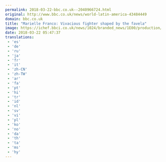 ```yaml
---
permalink: 2018-03-22-bbc.co.uk--2040966724.html
original: http://www.bbc.co.uk/news/world-latin-america-43484449
domain: bbc.co.uk
title: "Marielle Franco: Vivacious fighter shaped by the favela"
image: https://ichef.bbci.co.uk/news/1024/branded_news/1E00/production/_100508670_img_2521.jpg
date: 2018-03-22 05:47:37
translations: 
 - 'es'
 - 'de'
 - 'ru'
 - 'ja'
 - 'fr'
 - 'it'
 - 'zh-CN'
 - 'zh-TW'
 - 'ar'
 - 'fa'
 - 'pt'
 - 'hi'
 - 'tr'
 - 'id'
 - 'nl'
 - 'sv'
 - 'vi'
 - 'pl'
 - 'ko'
 - 'no'
 - 'da'
 - 'th'
 - 'ta'
 - 'ms'
 - 'hy'
---
```


